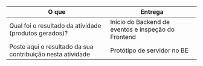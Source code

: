 
|O que| Entrega |
|--|--|
| Qual foi o resultado da atividade (produtos gerados)? |Início do Backend de eventos e inspeção do Frontend|
| Poste aqui o resultado da sua contribuição nesta atividade|Protótipo de servidor no BE|

 